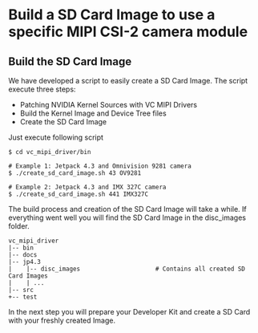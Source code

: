 # Build a SD Card Image to use a specific MIPI CSI-2 camera module

## Build the SD Card Image
We have developed a script to easily create a SD Card Image. The script execute three steps:

* Patching NVIDIA Kernel Sources with VC MIPI Drivers
* Build the Kernel Image and Device Tree files
* Create the SD Card Image

Just execute following script

    $ cd vc_mipi_driver/bin

    # Example 1: Jetpack 4.3 and Omnivision 9281 camera
    $ ./create_sd_card_image.sh 43 OV9281   

    # Example 2: Jetpack 4.3 and IMX 327C camera
    $ ./create_sd_card_image.sh 441 IMX327C

The build process and creation of the SD Card Image will take a while. If everything went well you will find the SD Card Image in the disc_images folder.


    vc_mipi_driver
    |-- bin
    |-- docs
    |-- jp4.3    
    |    |-- disc_images                     # Contains all created SD Card Images
    |    | ...
    |-- src
    +-- test

In the next step you will prepare your Developer Kit and create a SD Card with your freshly created Image.